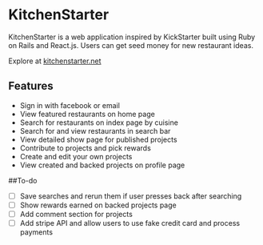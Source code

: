 # KitchenStarter

KitchenStarter is a web application inspired by KickStarter built using Ruby on Rails and React.js. Users can get seed money for new restaurant ideas.

Explore at [kitchenstarter.net][live]

[live]: http://www.kitchenstarter.net

## Features

- Sign in with facebook or email
- View featured restaurants on home page
- Search for restaurants on index page by cuisine
- Search for and view restaurants in search bar
- View detailed show page for published projects
- Contribute to projects and pick rewards
- Create and edit your own projects
- View created and backed projects on profile page


##To-do

- [ ] Save searches and rerun them if user presses back after searching
- [ ] Show rewards earned on backed projects page
- [ ] Add comment section for projects
- [ ] Add stripe API and allow users to use fake credit card and process payments
